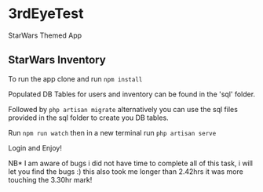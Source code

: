 # 3rdEyeTest
StarWars Themed App

## StarWars Inventory

To run the app clone and run ```npm install```

Populated DB Tables for users and inventory can be found in the 'sql' folder.

Followed by ```php artisan migrate``` alternatively you can use the sql files provided in the sql folder to create you DB tables.

Run ```npm run watch``` then in a new terminal run ```php artisan serve```

Login and Enjoy!

NB* I am aware of bugs i did not have time to complete all of this task, i will let you find the bugs :) 
this also took me longer than 2.42hrs it was more touching the 3.30hr mark!
